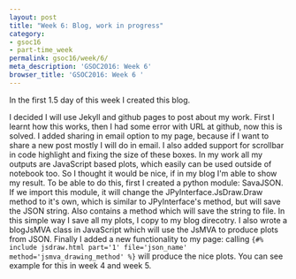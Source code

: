 ```yaml
---
layout: post
title: "Week 6: Blog, work in progress"
category:
- gsoc16
- part-time_week
permalink: gsoc16/week/6/
meta_description: 'GSOC2016: Week 6'
browser_title: 'GSOC2016: Week 6 '
---
```



In the first 1.5 day of this week I created this blog.


I decided I will use Jekyll and github pages to post about my work. First I learnt how this works, then I had some error with URL at github, now this is solved. I added sharing in email option to my page, because if I want to share a new post mostly I will do in email. I also added support for scrollbar in code highlight and fixing the size of these boxes.
In my work all my outputs are JavaScript based plots, which easily can be used outside of notebook too. So I thought it would be nice, if in my blog I'm able to show my result. To be able to do this, first I created a python module: SavaJSON. If we import this module, it will change the JPyInterface.JsDraw.Draw method to it's own, which is similar to JPyInterface's method, but will save the JSON string. Also contains a method which will save the string to file. In this simple way I save all my plots, I copy to my blog direcotry. I also wrote a blogJsMVA class in JavaScript which will use the JsMVA to produce plots from JSON. Finally I added a new functionality to my page: calling
`{#% include jsdraw.html part='1' file='json_name' method='jsmva_drawing_method' %}` will produce the nice plots. You can see example for this in week 4 and week 5.
